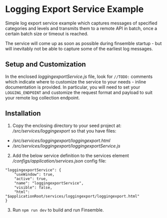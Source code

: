 # Logging Export Service Example #

Simple log export service example which captures messages of specified categories and levels and transmits them to a remote API in batch, once a certain batch size or timeout is reached.

The service will come up as soon as possible during finsemble startup - but will inevitably not be able to capture some of the earliest log messages.

## Setup and Customization ##
In the enclosed _loggingexportService.js_ file, look for `//TODO:` comments which indicate where to customize the service to your needs - inline documentation is provided. In particular, you will need to set your `LOGGING_ENDPOINT` and customize the request format and payload to suit your remote log collection endpoint.

## Installation ##
1. Copy the enclosing directory to your seed project at: _/src/services/loggingexport_
so that you have files:
- _/src/services/loggingexport/loggingexport.html_
- _/src/services/loggingexport/loggingexportService.js_

2. Add the below service definition to the services element _/configs/application/services.json_ config file:
```
"loggingexportService": {
	"useWindow": true,
	"active": true,
	"name": "loggingexportService",
	"visible": false,
	"html": "$applicationRoot/services/loggingexport/loggingexport.html"
}
```

3. Run `npm run dev` to build and run Finsemble.
